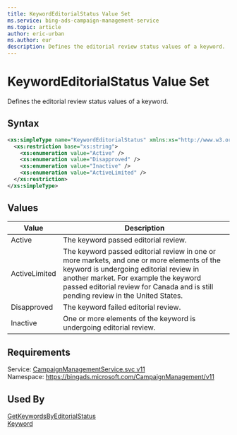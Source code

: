 ```yaml
---
title: KeywordEditorialStatus Value Set
ms.service: bing-ads-campaign-management-service
ms.topic: article
author: eric-urban
ms.author: eur
description: Defines the editorial review status values of a keyword.
---
```

# KeywordEditorialStatus Value Set
Defines the editorial review status values of a keyword.

## Syntax
```xml
<xs:simpleType name="KeywordEditorialStatus" xmlns:xs="http://www.w3.org/2001/XMLSchema">
  <xs:restriction base="xs:string">
    <xs:enumeration value="Active" />
    <xs:enumeration value="Disapproved" />
    <xs:enumeration value="Inactive" />
    <xs:enumeration value="ActiveLimited" />
  </xs:restriction>
</xs:simpleType>
```

## <a name="values"></a>Values

|Value|Description|
|-----------|---------------|
|<a name="active"></a>Active|The keyword passed editorial review.|
|<a name="activelimited"></a>ActiveLimited|The keyword passed editorial review in one or more markets, and one or more elements of the keyword is undergoing editorial review in another market. For example the keyword passed editorial review for Canada and is still pending review in the United States.|
|<a name="disapproved"></a>Disapproved|The keyword failed editorial review.|
|<a name="inactive"></a>Inactive|One or more elements of the keyword is undergoing editorial review.|

## Requirements
Service: [CampaignManagementService.svc v11](https://campaign.api.bingads.microsoft.com/Api/Advertiser/CampaignManagement/v11/CampaignManagementService.svc)  
Namespace: https://bingads.microsoft.com/CampaignManagement/v11  

## Used By
[GetKeywordsByEditorialStatus](getkeywordsbyeditorialstatus.md)  
[Keyword](keyword.md)  
